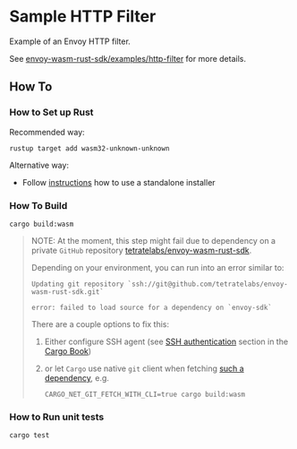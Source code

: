 # Sample HTTP Filter

Example of an Envoy HTTP filter.

See [envoy-wasm-rust-sdk/examples/http-filter](https://github.com/tetratelabs/envoy-wasm-rust-sdk/tree/master/examples/http-filter)
for more details.

## How To

### How to Set up Rust

Recommended way:
```shell
rustup target add wasm32-unknown-unknown
```

Alternative way:
* Follow [instructions](https://forge.rust-lang.org/infra/other-installation-methods.html#standalone-installers) how to use a standalone installer

### How To Build

```shell
cargo build:wasm
```

> NOTE: At the moment, this step might fail due to dependency on a private `GitHub` repository [tetratelabs/envoy-wasm-rust-sdk](https://github.com/tetratelabs/envoy-wasm-rust-sdk).
>
> Depending on your environment, you can run into an error similar to:
>
>     Updating git repository `ssh://git@github.com/tetratelabs/envoy-wasm-rust-sdk.git`
>
>     error: failed to load source for a dependency on `envoy-sdk`
> There are a couple options to fix this:
> 1. Either configure SSH agent (see [SSH authentication](https://doc.rust-lang.org/cargo/appendix/git-authentication.html#ssh-authentication) section in the [Cargo Book](https://doc.rust-lang.org/cargo/))
> 2. or let `Cargo` use native `git` client when fetching [such a dependency](https://doc.rust-lang.org/cargo/appendix/git-authentication.html#git-authentication), e.g.
>
>        CARGO_NET_GIT_FETCH_WITH_CLI=true cargo build:wasm

### How to Run unit tests

```shell
cargo test
```
